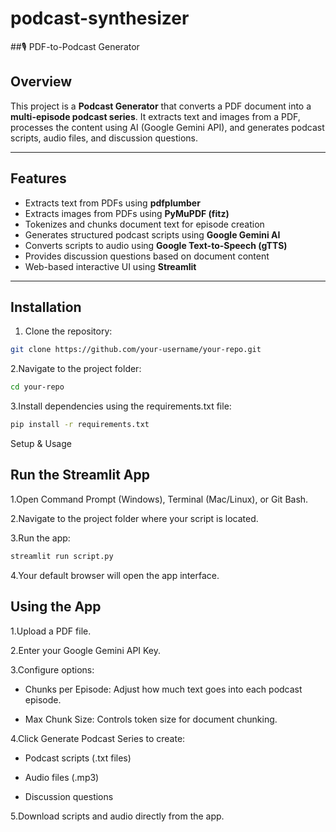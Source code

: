 # podcast-synthesizer
##🎙️ PDF-to-Podcast Generator

## Overview
This project is a **Podcast Generator** that converts a PDF document into a **multi-episode podcast series**. It extracts text and images from a PDF, processes the content using AI (Google Gemini API), and generates podcast scripts, audio files, and discussion questions.

---

## Features
- Extracts text from PDFs using **pdfplumber**
- Extracts images from PDFs using **PyMuPDF (fitz)**
- Tokenizes and chunks document text for episode creation
- Generates structured podcast scripts using **Google Gemini AI**
- Converts scripts to audio using **Google Text-to-Speech (gTTS)**
- Provides discussion questions based on document content
- Web-based interactive UI using **Streamlit**

---

## Installation

1. Clone the repository:
```bash
git clone https://github.com/your-username/your-repo.git
```

2.Navigate to the project folder:
```bash
cd your-repo
```
3.Install dependencies using the requirements.txt file:
```bash
pip install -r requirements.txt
```
Setup & Usage

## Run the Streamlit App

1.Open Command Prompt (Windows), Terminal (Mac/Linux), or Git Bash.

2.Navigate to the project folder where your script is located.

3.Run the app:
``` bash
streamlit run script.py
```
4.Your default browser will open the app interface.

## Using the App

1.Upload a PDF file.

2.Enter your Google Gemini API Key.

3.Configure options:

  - Chunks per Episode: Adjust how much text goes into each podcast episode.

  - Max Chunk Size: Controls token size for document chunking.

4.Click Generate Podcast Series to create:

  - Podcast scripts (.txt files)

  - Audio files (.mp3)

  - Discussion questions

5.Download scripts and audio directly from the app.
